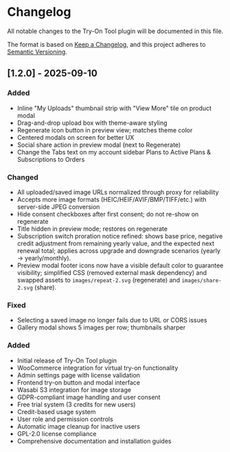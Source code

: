 # Changelog

All notable changes to the Try-On Tool plugin will be documented in this file.

The format is based on [Keep a Changelog](https://keepachangelog.com/en/1.1.0/),
and this project adheres to [Semantic Versioning](https://semver.org/spec/v2.0.0.html).

## [1.2.0] - 2025-09-10
### Added
- Inline "My Uploads" thumbnail strip with "View More" tile on product modal
- Drag-and-drop upload box with theme-aware styling
- Regenerate icon button in preview view; matches theme color
- Centered modals on screen for better UX
- Social share action in preview modal (next to Regenerate)
- Change the Tabs text on my account sidebar Plans to Active Plans & Subscriptions to Orders

### Changed
- All uploaded/saved image URLs normalized through proxy for reliability
- Accepts more image formats (HEIC/HEIF/AVIF/BMP/TIFF/etc.) with server-side JPEG conversion
- Hide consent checkboxes after first consent; do not re-show on regenerate
- Title hidden in preview mode; restores on regenerate
- Subscription switch proration notice refined: shows base price, negative credit adjustment from remaining yearly value, and the expected next renewal total; applies across upgrade and downgrade scenarios (yearly → yearly/monthly).
- Preview modal footer icons now have a visible default color to guarantee visibility; simplified CSS (removed external mask dependency) and swapped assets to `images/repeat-2.svg` (regenerate) and `images/share-2.svg` (share).

### Fixed
- Selecting a saved image no longer fails due to URL or CORS issues
- Gallery modal shows 5 images per row; thumbnails sharper

### Added
- Initial release of Try-On Tool plugin
- WooCommerce integration for virtual try-on functionality
- Admin settings page with license validation
- Frontend try-on button and modal interface
- Wasabi S3 integration for image storage
- GDPR-compliant image handling and user consent
- Free trial system (3 credits for new users)
- Credit-based usage system
- User role and permission controls
- Automatic image cleanup for inactive users
- GPL-2.0 license compliance
- Comprehensive documentation and installation guides 